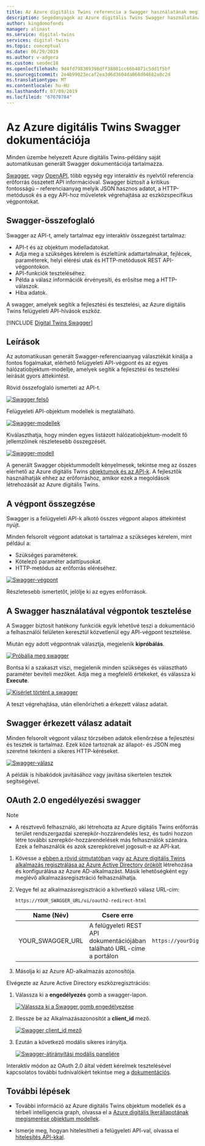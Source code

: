 ```yaml
---
title: Az Azure digitális Twins referencia a Swagger használatának megismerése |} A Microsoft Docs
description: Segédanyagok az Azure digitális Twins Swagger használatának megértéséhez.
author: kingdomofends
manager: alinast
ms.service: digital-twins
services: digital-twins
ms.topic: conceptual
ms.date: 06/29/2019
ms.author: v-adgera
ms.custom: seodec18
ms.openlocfilehash: 9d4fd798309398dff38081cc66b4071c5dd1f5bf
ms.sourcegitcommit: 2e4b99023ecaf2ea3d6d3604da068d04682a8c2d
ms.translationtype: MT
ms.contentlocale: hu-HU
ms.lasthandoff: 07/09/2019
ms.locfileid: "67670784"
---
```

# <a name="azure-digital-twins-swagger-reference-documentation"></a>Az Azure digitális Twins Swagger dokumentációja

Minden üzembe helyezett Azure digitális Twins-példány saját automatikusan generált Swagger dokumentációja tartalmazza.

[Swagger](https://swagger.io/), vagy [OpenAPI](https://www.openapis.org/), több egység egy interaktív és nyelvtől referencia erőforrás összetett API információval. Swagger biztosít a kritikus fontosságú – referenciaanyag melyik JSON hasznos adatot, a HTTP-metódusok és a egy API-hoz műveletek végrehajtása az eszközspecifikus végpontokat.

## <a name="swagger-summary"></a>Swagger-összefoglaló

Swagger az API-t, amely tartalmaz egy interaktív összegzést tartalmaz:

* API-t és az objektum modelladatokat.
* Adja meg a szükséges kérelem is észleltünk adattartalmakat, fejlécek, paraméterek, helyi elérési utak és HTTP-metódusok REST API-végpontokon.
* API-funkciók teszteléséhez.
* Példa a válasz információk érvényesíti, és erősítse meg a HTTP-válaszok.
* Hiba adatok.

A swagger, amelyek segítik a fejlesztési és tesztelési, az Azure digitális Twins felügyeleti API-hívások eszköz.

[!INCLUDE [Digital Twins Swagger](../../includes/digital-twins-swagger.md)]

## <a name="reference-material"></a>Leírások

Az automatikusan generált Swagger-referenciaanyag választékát kínálja a fontos fogalmakat, elérhető felügyeleti API-végpont és az egyes hálózatiobjektum-modellje, amelyek segítik a fejlesztési és tesztelési leírását gyors áttekintést.

Rövid összefoglaló ismerteti az API-t.

[![Swagger felső](media/how-to-use-swagger/swagger-management-top-img.png)](media/how-to-use-swagger/swagger-management-top-img.png#lightbox)

Felügyeleti API-objektum modellek is megtalálható.

[![Swagger-modellek](media/how-to-use-swagger/swagger-management-models-img.png)](media/how-to-use-swagger/swagger-management-models-img.png#lightbox)

Kiválaszthatja, hogy minden egyes listázott hálózatiobjektum-modellt fő jellemzőinek részletesebb összegzését.

[![Swagger-modell](media/how-to-use-swagger/swagger-management-model-img.png)](media/how-to-use-swagger/swagger-management-model-img.png#lightbox)

A generált Swagger objektummodellt kényelmesek, tekintse meg az összes elérhető az Azure digitális Twins [objektumok és az API-k](./concepts-objectmodel-spatialgraph.md). A fejlesztők használhatják ehhez az erőforráshoz, amikor ezek a megoldások létrehozását az Azure digitális Twins.

## <a name="endpoint-summary"></a>A végpont összegzése

Swagger is a felügyeleti API-k alkotó összes végpont alapos áttekintést nyújt.

Minden felsorolt végpont adatokat is tartalmaz a szükséges kérelem, mint például a:

* Szükséges paraméterek.
* Kötelező paraméter adattípusokat.
* HTTP-metódus az erőforrás eléréséhez.

[![Swagger-végpont](media/how-to-use-swagger/swagger-management-endpoints-img.png)](media/how-to-use-swagger/swagger-management-endpoints-img.png#lightbox)

Részletesebb ismertetőt, jelölje ki az egyes erőforrások.

## <a name="use-swagger-to-test-endpoints"></a>A Swagger használatával végpontok tesztelése

A Swagger biztosít hatékony funkciók egyik lehetővé teszi a dokumentáció a felhasználói felületen keresztül közvetlenül egy API-végpont tesztelése.

Miután egy adott végpontnak választja, megjelenik **kipróbálás**.

[![Próbálja meg swagger](media/how-to-use-swagger/swagger-management-try-img.png)](media/how-to-use-swagger/swagger-management-try-img.png#lightbox)

Bontsa ki a szakaszt viszi, megjelenik minden szükséges és választható paraméter beviteli mezőket. Adja meg a megfelelő értékeket, és válassza ki **Execute**.

[![Kísérlet történt a swagger](media/how-to-use-swagger/swagger-management-tried-img.png)](media/how-to-use-swagger/swagger-management-tried-img.png#lightbox)

A teszt végrehajtása, után ellenőrizheti a érkezett válasz adatait.

## <a name="swagger-response-data"></a>Swagger érkezett válasz adatait

Minden felsorolt végpont válasz törzsében adatok ellenőrzése a fejlesztési és tesztek is tartalmaz. Ezek közé tartoznak az állapot- és JSON meg szeretné tekinteni a sikeres HTTP-kéréseket.

[![Swagger-válasz](media/how-to-use-swagger/swagger-management-response-img.png)](media/how-to-use-swagger/swagger-management-response-img.png#lightbox)

A példák is hibakódok javításához vagy javítása sikertelen tesztek segítségével.

## <a name="swagger-oauth-20-authorization"></a>OAuth 2.0 engedélyezési swagger

> [!NOTE]
> * A résztvevő felhasználó, aki létrehozta az Azure digitális Twins erőforrás terület rendszergazdai szerepkör-hozzárendelés lesz, és tudni hozzon létre további szerepkör-hozzárendelések más felhasználók számára. Ezek a felhasználók és azok szerepköreivel jogosult-e az API-kat.

1. Kövesse a [ebben a rövid útmutatóban](https://docs.microsoft.com/azure/active-directory/develop/quickstart-v1-integrate-apps-with-azure-ad) vagy [az Azure digitális Twins alkalmazás regisztrálása az Azure Active Directory örökölt](./how-to-use-legacy-aad.md) létrehozása és konfigurálása az Azure AD-alkalmazást. Másik lehetőségként egy meglévő alkalmazásregisztráció felhasználhatja.

1. Vegye fel az alkalmazásregisztráció a következő válasz URL-cím:

    ```plaintext
    https://YOUR_SWAGGER_URL/ui/oauth2-redirect-html
    ```
    | Name (Név)  | Csere erre | Példa |
    |---------|---------|---------|
    | YOUR_SWAGGER_URL | A felügyeleti REST API dokumentációjában található URL-címe a portálon  | `https://yourDigitalTwinsName.yourLocation.azuresmartspaces.net/management/swagger` |

1. Másolja ki az Azure AD-alkalmazás azonosítója.

Elvégezte az Azure Active Directory eszközregisztrációs:

1. Válassza ki a **engedélyezés** gomb a swagger-lapon.

    [![Válassza ki a Swagger gomb engedélyezése](media/how-to-use-swagger/swagger-select-authorize-btn.png)](media/how-to-use-swagger/swagger-select-authorize-btn.png#lightbox)

1. Illessze be az Alkalmazásazonosítót a **client_id** mező.

    [![Swagger client_id mező](media/how-to-use-swagger/swagger-auth-form.png)](media/how-to-use-swagger/swagger-auth-form.png#lightbox)

1. Ezután a következő modális sikeres irányítja.

    [![Swagger-átirányítási modális paneljére](media/how-to-use-swagger/swagger-auth-redirect-img.png)](media/how-to-use-swagger/swagger-auth-redirect-img.png#lightbox)

Interaktív módon az OAuth 2.0 által védett kérelmek tesztelésével kapcsolatos további tudnivalókért tekintse meg a [dokumentációs](https://swagger.io/docs/specification/authentication/oauth2/).

## <a name="next-steps"></a>További lépések

- További információ az Azure digitális Twins objektum modellek és a térbeli intelligencia graph, olvassa el a [Azure digitális Ikerállapotának megismerése objektum modellek](./concepts-objectmodel-spatialgraph.md).

- Ismerje meg, hogyan hitelesítheti a felügyeleti API-val, olvassa el [hitelesítés API-kkal](./security-authenticating-apis.md).